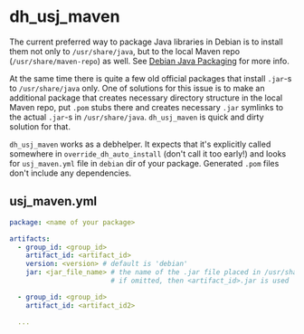 # dh_usj_maven

The current preferred way to package Java libraries in Debian is to install them not only to `/usr/share/java`, but to the local Maven repo (`/usr/share/maven-repo`) as well. See [Debian Java Packaging](https://wiki.debian.org/Java/Packaging) for more info.

At the same time there is quite a few old official packages that install `.jar`-s to `/usr/share/java` only. One of solutions for this issue is to make an additional package that creates necessary directory structure in the local Maven repo, put `.pom` stubs there and creates necessary `.jar` symlinks to the actual `.jar`-s in `/usr/share/java`. `dh_usj_maven` is quick and dirty solution for that.

`dh_usj_maven` works as a debhelper. It expects that it's explicitly called somewhere in `override_dh_auto_install` (don't call it too early!) and looks for `usj_maven.yml` file in `debian` dir of your package. Generated `.pom` files don't include any dependencies.

## usj_maven.yml

```yaml
package: <name of your package>

artifacts:
  - group_id: <group_id>
    artifact_id: <artifact_id>
    version: <version> # default is 'debian'
    jar: <jar_file_name> # the name of the .jar file placed in /usr/share/java;
                         # if omitted, then <artifact_id>.jar is used

  - group_id: <group_id>
    artifact_id: <artifact_id2>

  ...
```